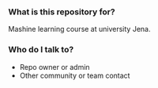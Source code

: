### What is this repository for? ###

Mashine learning course at university Jena. 

### Who do I talk to? ###

* Repo owner or admin
* Other community or team contact